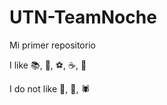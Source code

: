 # UTN-TeamNoche

Mi primer repositorio

I like :books:, :icecream:, :soccer:, :coffee:, :cake:

I do not like :bat:, :gun:, :spider:
